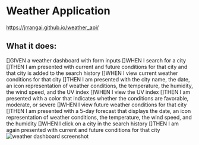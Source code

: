 # Weather Application
https://jrrangai.github.io/weather_api/

## What it does:
[]GIVEN a weather dashboard with form inputs
[]WHEN I search for a city
[]THEN I am presented with current and future conditions for that city and that city is added to the search history
[]WHEN I view current weather conditions for that city
[]THEN I am presented with the city name, the date, an icon representation of weather conditions, the temperature, the humidity, the wind speed, and the UV index
[]WHEN I view the UV index
[]THEN I am presented with a color that indicates whether the conditions are favorable, moderate, or severe
[]WHEN I view future weather conditions for that city
[]THEN I am presented with a 5-day forecast that displays the date, an icon representation of weather conditions, the temperature, the wind speed, and the humidity
[]WHEN I click on a city in the search history
[]THEN I am again presented with current and future conditions for that city
![weather dashboard screenshot](https://user-images.githubusercontent.com/99766422/162633591-bf4699d7-74f4-4e92-b7b3-d19d03345f92.png)

